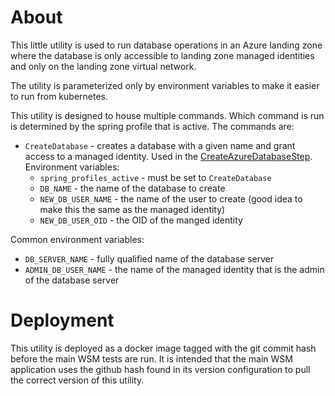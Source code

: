 # About
This little utility is used to run database operations in an Azure landing zone where the 
database is only accessible to landing zone managed identities and only on the
landing zone virtual network.

The utility is parameterized only by environment variables to make it easier to run from kubernetes.

This utility is designed to house multiple commands. Which command is run is determined by the
spring profile that is active. The commands are:
* `CreateDatabase` - creates a database with a given name and grant access to a managed identity. Used in the [CreateAzureDatabaseStep](../service/src/main/java/bio/terra/workspace/service/resource/controlled/cloud/azure/database/CreateAzureDatabaseStep.java). Environment variables:
  * `spring_profiles_active` - must be set to `CreateDatabase`
  * `DB_NAME` - the name of the database to create
  * `NEW_DB_USER_NAME` - the name of the user to create (good idea to make this the same as the managed identity)
  * `NEW_DB_USER_OID` - the OID of the manged identity

Common environment variables:
* `DB_SERVER_NAME` - fully qualified name of the database server
* `ADMIN_DB_USER_NAME` - the name of the managed identity that is the admin of the database server

# Deployment
This utility is deployed as a docker image tagged with the git commit hash before the main WSM
tests are run. It is intended that the main WSM application uses the github hash found in its
version configuration to pull the correct version of this utility.